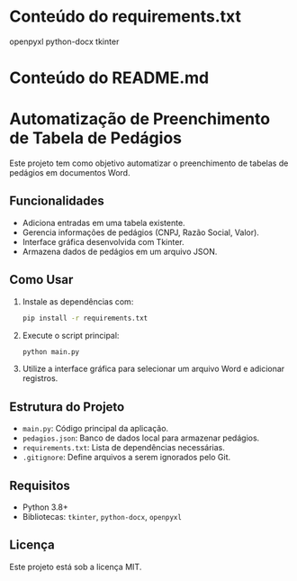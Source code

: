 # Conteúdo do requirements.txt
openpyxl
python-docx
tkinter

# Conteúdo do README.md
# Automatização de Preenchimento de Tabela de Pedágios

Este projeto tem como objetivo automatizar o preenchimento de tabelas de pedágios em documentos Word.

## Funcionalidades
- Adiciona entradas em uma tabela existente.
- Gerencia informações de pedágios (CNPJ, Razão Social, Valor).
- Interface gráfica desenvolvida com Tkinter.
- Armazena dados de pedágios em um arquivo JSON.

## Como Usar
1. Instale as dependências com:
   ```bash
   pip install -r requirements.txt
   ```
2. Execute o script principal:
   ```bash
   python main.py
   ```
3. Utilize a interface gráfica para selecionar um arquivo Word e adicionar registros.

## Estrutura do Projeto
- `main.py`: Código principal da aplicação.
- `pedagios.json`: Banco de dados local para armazenar pedágios.
- `requirements.txt`: Lista de dependências necessárias.
- `.gitignore`: Define arquivos a serem ignorados pelo Git.

## Requisitos
- Python 3.8+
- Bibliotecas: `tkinter`, `python-docx`, `openpyxl`

## Licença
Este projeto está sob a licença MIT.
